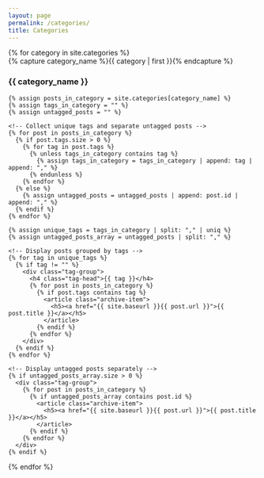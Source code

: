 ```yaml
---
layout: page
permalink: /categories/
title: Categories
---
```


<div id="archives">
{% for category in site.categories %}
  <div class="archive-group">
    {% capture category_name %}{{ category | first }}{% endcapture %}
    <div id="{{ category_name | slugize }}"></div>
    <h3 class="category-head">{{ category_name }}</h3>
    <a name="{{ category_name | slugize }}"></a>

    {% assign posts_in_category = site.categories[category_name] %}
    {% assign tags_in_category = "" %}
    {% assign untagged_posts = "" %}

    <!-- Collect unique tags and separate untagged posts -->
    {% for post in posts_in_category %}
      {% if post.tags.size > 0 %}
        {% for tag in post.tags %}
          {% unless tags_in_category contains tag %}
            {% assign tags_in_category = tags_in_category | append: tag | append: "," %}
          {% endunless %}
        {% endfor %}
      {% else %}
        {% assign untagged_posts = untagged_posts | append: post.id | append: "," %}
      {% endif %}
    {% endfor %}
    
    {% assign unique_tags = tags_in_category | split: "," | uniq %}
    {% assign untagged_posts_array = untagged_posts | split: "," %}

    <!-- Display posts grouped by tags -->
    {% for tag in unique_tags %}
      {% if tag != "" %}
        <div class="tag-group">
          <h4 class="tag-head">{{ tag }}</h4>
          {% for post in posts_in_category %}
            {% if post.tags contains tag %}
              <article class="archive-item">
                <h5><a href="{{ site.baseurl }}{{ post.url }}">{{ post.title }}</a></h5>
              </article>
            {% endif %}
          {% endfor %}
        </div>
      {% endif %}
    {% endfor %}

    <!-- Display untagged posts separately -->
    {% if untagged_posts_array.size > 0 %}
      <div class="tag-group">
        {% for post in posts_in_category %}
          {% if untagged_posts_array contains post.id %}
            <article class="archive-item">
              <h5><a href="{{ site.baseurl }}{{ post.url }}">{{ post.title }}</a></h5>
            </article>
          {% endif %}
        {% endfor %}
      </div>
    {% endif %}
  </div>
{% endfor %}
</div>
